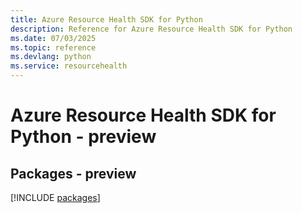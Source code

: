 ```yaml
---
title: Azure Resource Health SDK for Python
description: Reference for Azure Resource Health SDK for Python
ms.date: 07/03/2025
ms.topic: reference
ms.devlang: python
ms.service: resourcehealth
---
```

# Azure Resource Health SDK for Python - preview
## Packages - preview
[!INCLUDE [packages](resource-health-index.md)]